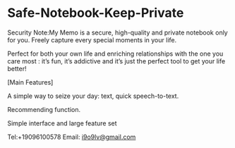 # Safe-Notebook-Keep-Private
Security Note:My Memo is a secure, high-quality and private notebook only for you. Freely capture every special moments in your life.

Perfect for both your own life and enriching relationships with the one you care most : it’s fun, it’s addictive and it’s just the perfect tool to get your life better!

[Main Features]

A simple way to seize your day: text, quick speech-to-text.

Recommending function.

Simple interface and large feature set

Tel:+19096100578
Email: i9o9lv@gmail.com
